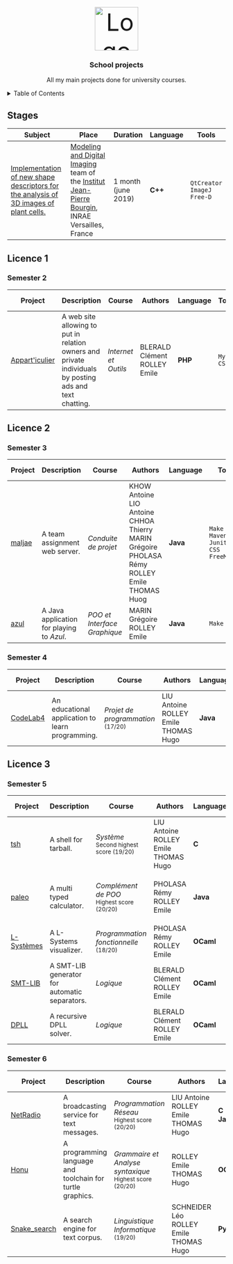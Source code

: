 <p align="center">
  <a style="font-size:55px" href="https://github.com/EmileRolley/sustainable-computing-resources">
	  <img src="https://www.svgrepo.com/show/229812/graduate-student.svg" alt="Logo" width="100" height="100">
  </a>
  <h3 align="center">
	School projects
  </h3>

  <p align="center">
    All my main projects done for university courses.
   <!-- <br /> -->
   <!--  <a href="https://github.com/github_username/repo_name"><strong>Explore the docs »</strong></a> -->
    <br />
   <!--  <a href="https://github.com/github_username/repo_name">View Demo</a> -->
  </p>
</p>

<details>
  <summary>Table of Contents</summary>

<!-- vim-markdown-toc github -->

* [Stages](#stages)
* [Licence 1](#licence-1)
	* [Semester 2](#semester-2)
* [Licence 2](#licence-2)
	* [Semester 3](#semester-3)
	* [Semester 4](#semester-4)
* [Licence 3](#licence-3)
	* [Semester 5](#semester-5)
	* [Semester 6](#semester-6)

<!-- vim-markdown-toc -->

</details>

## Stages

| Subject                                                                                                                                                                                     | Place                                                                                                                                                                                                                        | Duration            | Language | Tools                                   |
|---------------------------------------------------------------------------------------------------------------------------------------------------------------------------------------------|------------------------------------------------------------------------------------------------------------------------------------------------------------------------------------------------------------------------------|---------------------|----------|-----------------------------------------|
| [Implementation of new shape descriptors for the analysis of 3D images of plant cells.](https://github.com/EmileRolley/school-projects/tree/master/stages/2019-IJPB/Rapport_de_stage.pdf) | [Modeling and Digital Imaging](https://www-ijpb.versailles.inra.fr/en/bc/equipes/modelisation-imagerie/index.html) team of the [Institut Jean-Pierre Bourgin](https://www-ijpb.versailles.inra.fr), INRAE Versailles, France | 1 month (june 2019) | **C++**  | `QtCreator` <br> `ImageJ` <br> `Free-D` |

## Licence 1

### Semester 2

| Project                                                                                      | Description                                                                                             | Course                 | Authors                             | Language   | Tools              | Nb lines   |
| -------------------------------------------------------------------------------              | --                                                                                                      | ---------------------- | ----------------------------------- | ---------- | ----------------   | ---------- |
| [Appart'iculier](https://github.com/EmileRolley/school-projects/tree/master/apparticulier) | A web site allowing to put in relation owners and private individuals by posting ads and text chatting. | *Internet et Outils*   | BLERALD Clément <br> ROLLEY Emile   | **PHP**    | `MySQL` <br> `CSS` | 1753       |

## Licence 2

### Semester 3

| Project                                                                       | Description                               | Course                       | Authors                                                                                                                   | Language | Tools                                                          | Tests        | Nb lines |
|-------------------------------------------------------------------------------|-------------------------------------------|------------------------------|---------------------------------------------------------------------------------------------------------------------------|----------|----------------------------------------------------------------|--------------|----------|
| [maljae](https://github.com/EmileRolley/school-projects/tree/master/maljae) | A team assignment web server.             | *Conduite de projet*         | KHOW Antoine <br> LIO Antoine <br> CHHOA Thierry <br> MARIN Grégoire <br> PHOLASA Rémy <br> ROLLEY Emile <br> THOMAS Huog | **Java** | `Make` <br> `Maven` <br> `Junit4` <br> `CSS` <br> `FreeMarker` | Unit testing | 4418     |
| [azul](https://github.com/EmileRolley/school-projects/tree/master/azul)     | A Java application for playing to *Azul*. | *POO et Interface Graphique* | MARIN Grégoire <br> ROLLEY Emile                                                                                          | **Java** | `Make`                                                         | *None*       | 2380     |

### Semester 4

| Project                                                                           | Description                                      | Course                                                | Authors                                        | Language | Tools                                                 | Tests        | Nb lines |
|-----------------------------------------------------------------------------------|--------------------------------------------------|-------------------------------------------------------|------------------------------------------------|----------|-------------------------------------------------------|--------------|----------|
| [CodeLab4](https://github.com/EmileRolley/school-projects/tree/master/codelab4) | An educational application to learn programming. | *Projet de programmation* <br> <small>(17/20)</small> | LIU Antoine <br> ROLLEY Emile <br> THOMAS Hugo | **Java** | `JavaFX` <br> `JUnit4` <br> `Docker` <br> `GitLab-CI` | Unit testing | 8537     |

## Licence 3

### Semester 5

| Project                                                                             | Description                                   | Course                                                        | Authors                                        | Language  | Tools                                                                         | Tests        | Nb lines |
|-------------------------------------------------------------------------------------|-----------------------------------------------|---------------------------------------------------------------|------------------------------------------------|-----------|-------------------------------------------------------------------------------|--------------|----------|
| [tsh](https://github.com/EmileRolley/school-projects/tree/master/tsh)             | A shell for tarball.                          | *Système* <br> <small>Second highest score (19/20)</small>    | LIU Antoine <br> ROLLEY Emile <br> THOMAS Hugo | **C**     | `Make` <br> `Docker` <br> `GitLab-CI` <br> `cester`                           | Unit testing | 15901    |
| [paleo](https://github.com/EmileRolley/school-projects/tree/master/paleo)         | A multi typed calculator.                     | *Complément de POO* <br> <small>Highest score (20/20)</small> | PHOLASA Rémy <br> ROLLEY Emile                 | **Java**  | `Make` <br> `Maven` <br> `Junit4` <br> `JFLex` <br> `Docker` <br> `GitLab-CI` | Unit testing | 3491     |
| [L-Systèmes](https://github.com/EmileRolley/school-projects/tree/master/lsystems) | A L-Systems visualizer.                       | *Programmation fonctionnelle* <br> <small>(18/20)</small>     | PHOLASA Rémy <br> ROLLEY Emile                 | **OCaml** | `Make` <br> `Docker` <br> `OUnit2` <br> `GitLab-CI`                           | Unit testing | 1438     |
| [SMT-LIB](https://github.com/EmileRolley/school-projects/tree/master/smtlib)      | A SMT-LIB generator for automatic separators. | *Logique*                                                     | BLERALD Clément <br> ROLLEY Emile              | **OCaml** | `Make`                                                                        | *None*       | 317      |
| [DPLL](https://github.com/EmileRolley/school-projects/tree/master/dpll)           | A recursive DPLL solver.                      | *Logique*                                                     | BLERALD Clément <br> ROLLEY Emile              | **OCaml** | `Make`                                                                        | *None*       | 186      |

### Semester 6

| Project                                                                   | Description                                               | Course                                                                      | Authors                                          | Language            | Tools                                                                           | Tests        | Nb lines |
|---------------------------------------------------------------------------|-----------------------------------------------------------|-----------------------------------------------------------------------------|--------------------------------------------------|---------------------|---------------------------------------------------------------------------------|--------------|----------|
| [NetRadio](https://gitlab.com/EmileRolley/netradio)                       | A broadcasting service for text messages.                 | *Programmation Réseau* <br> <small>Highest score (20/20)</small>            | LIU Antoine <br> ROLLEY Emile <br> THOMAS Hugo   | **C** <br> **Java** | `Make` <br> `Docker` <br> `GitLab-CI` <br> `cester`                             | Unit testing | 4130     |
| [Honu](https://gitlab.com/EmileRolley/school-projects/-/tree/master/honu) | A programming language and toolchain for turtle graphics. | *Grammaire et Analyse syntaxique* <br> <small>Highest score (20/20)</small> | ROLLEY Emile <br> THOMAS Hugo                    | **OCaml**           | `Make` <br> `Dune` <br> `Menhir` <br> `ocamllex` <br> `Docker` <br> `GitLab-CI` | Unit testing | 2294     |
| [Snake_search](https://gitlab.com/EmileRolley/search-engine)              | A search engine for text corpus.                          | *Linguistique Informatique* <br> <small>(19/20)</small>                     | SCHNEIDER Léo <br> ROLLEY Emile <br> THOMAS Hugo | **Python**          | `scikit-learn` <br> `NLTK` <br> `Python Prompt Toolkit 3.0`                     | *None*       | 802      |

